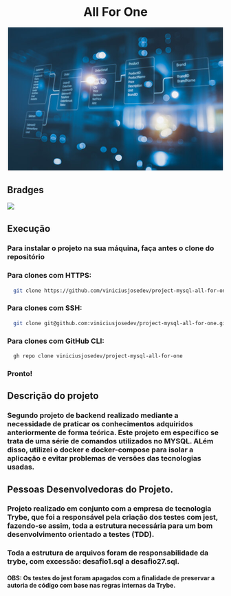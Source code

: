 <h1 align='center' id='Título-e-Imagem-de-capa'>All For One</h1>

<p align='center'>
<img src='./mysql-wallpaper.jpg' width="500" heigth="500"/>
</p>


## Bradges

<p align='left'>
<img src='https://img.shields.io/badge/STATUS-FINALIZADO-Green' width='250px'></img>


## Execução

### Para instalar o projeto na sua máquina, faça antes o clone do repositório

### Para clones com HTTPS:

```bash
  git clone https://github.com/viniciusjosedev/project-mysql-all-for-one.git
```

### Para clones com SSH:

```bash
  git clone git@github.com:viniciusjosedev/project-mysql-all-for-one.git
```

### Para clones com GitHub CLI:

```bash
  gh repo clone viniciusjosedev/project-mysql-all-for-one
```

### Pronto!

## Descrição do projeto

### Segundo projeto de backend realizado mediante a necessidade de praticar os conhecimentos adquiridos anteriormente de forma teórica. Este projeto em específico se trata de uma série de comandos utilizados no MYSQL. ALém disso, utilizei o docker e docker-compose para isolar a aplicação e evitar problemas de versões das tecnologias usadas.

## Pessoas Desenvolvedoras do Projeto.
### Projeto realizado em conjunto com a empresa de tecnologia Trybe, que foi a responsável pela criação dos testes com jest, fazendo-se assim, toda a estrutura necessária para um bom desenvolvimento orientado a testes (TDD).
### Toda a estrutura de arquivos foram de responsabilidade da trybe, com excessão: desafio1.sql a desafio27.sql.
#### OBS: Os testes do jest foram apagados com a finalidade de preservar a autoria de código com base nas regras internas da Trybe.
